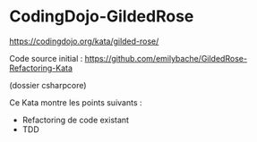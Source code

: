 # CodingDojo-GildedRose

https://codingdojo.org/kata/gilded-rose/

Code source initial : https://github.com/emilybache/GildedRose-Refactoring-Kata

(dossier csharpcore)

Ce Kata montre les points suivants :
- Refactoring de code existant
- TDD
